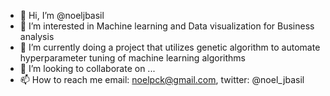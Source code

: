 - 👋 Hi, I’m @noeljbasil
- 👀 I’m interested in Machine learning and Data visualization for Business analysis 
- 🌱 I’m currently doing a project that utilizes genetic algorithm to automate hyperparameter tuning of machine learning algorithms
- 💞️ I’m looking to collaborate on ...
- 📫 How to reach me email: noelpck@gmail.com, twitter: @noel_jbasil

<!---
noeljbasil/noeljbasil is a ✨ special ✨ repository because its `README.md` (this file) appears on your GitHub profile.
You can click the Preview link to take a look at your changes.
--->
